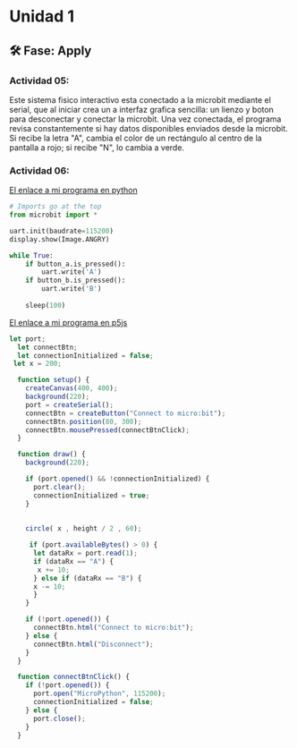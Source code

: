 # Unidad 1

## 🛠 Fase: Apply

### Actividad 05:
Este sistema fisico interactivo esta conectado a la microbit mediante el serial, que al iniciar crea un a interfaz grafica sencilla: un lienzo y boton para desconectar y conectar la microbit. Una vez conectada, el programa revisa constantemente si hay datos disponibles enviados desde la microbit. Si recibe la letra "A", cambia el color de un rectángulo al centro de la pantalla a rojo; si recibe "N", lo cambia a verde.

### Actividad 06:

[El enlace a mi programa en python](https://python.microbit.org/v/3)

``` py
# Imports go at the top
from microbit import *

uart.init(baudrate=115200)
display.show(Image.ANGRY)

while True:
    if button_a.is_pressed():
        uart.write('A')
    if button_b.is_pressed():
        uart.write('B')
        
    sleep(100)
```

[El enlace a mi programa en p5js](https://editor.p5js.org/ghostdragonn/sketches/NzqqO_Ttzi)

``` js
let port;
  let connectBtn;
  let connectionInitialized = false;
 let x = 200;

  function setup() {
    createCanvas(400, 400);
    background(220);
    port = createSerial();
    connectBtn = createButton("Connect to micro:bit");
    connectBtn.position(80, 300);
    connectBtn.mousePressed(connectBtnClick);
  }

  function draw() {
    background(220);

    if (port.opened() && !connectionInitialized) {
      port.clear();
      connectionInitialized = true;
    }
    
    
    circle( x , height / 2 , 60);

     if (port.availableBytes() > 0) {
      let dataRx = port.read(1);
      if (dataRx == "A") {
       x += 10;
      } else if (dataRx == "B") {
      x -= 10;
      }
    }

    if (!port.opened()) {
      connectBtn.html("Connect to micro:bit");
    } else {
      connectBtn.html("Disconnect");
    }
  }

  function connectBtnClick() {
    if (!port.opened()) {
      port.open("MicroPython", 115200);
      connectionInitialized = false;
    } else {
      port.close();
    }
  }
```

